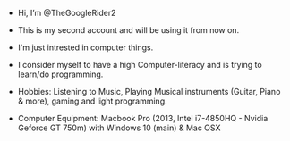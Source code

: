 - Hi, I’m @TheGoogleRider2
- This is my second account and will be using it from now on.
- I'm just intrested in computer things. 
- I consider myself to have a high Computer-literacy and is trying to learn/do programming.
- Hobbies: 
  Listening to Music, Playing Musical instruments (Guitar, Piano & more), gaming and light programming.

- Computer Equipment:
 Macbook Pro (2013, Intel i7-4850HQ - Nvidia Geforce GT 750m) with Windows 10 (main) & Mac OSX

<!---
TheGoogleRider2/TheGoogleRider2 is a ✨ special ✨ repository because its `README.md` (this file) appears on your GitHub profile.
You can click the Preview link to take a look at your changes.
--->
